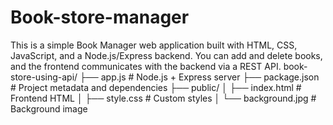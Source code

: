 # Book-store-manager
This is a simple Book Manager web application built with HTML, CSS, JavaScript, and a Node.js/Express backend. You can add and delete books, and the frontend communicates with the backend via a REST API.
book-store-using-api/
├── app.js                # Node.js + Express server
├── package.json          # Project metadata and dependencies
├── public/
│   ├── index.html        # Frontend HTML
│   ├── style.css         # Custom styles
│   └── background.jpg    # Background image

